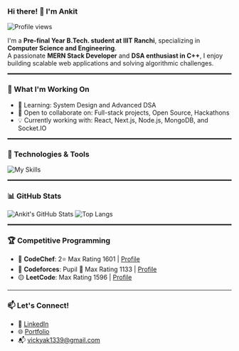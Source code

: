 ### Hi there! 👋 I'm Ankit

![Profile views](https://komarev.com/ghpvc/?username=ankit03ak&color=blue)

I'm a **Pre-final Year B.Tech. student at IIIT Ranchi**, specializing in **Computer Science and Engineering**.  
A passionate **MERN Stack Developer** and **DSA enthusiast in C++**, I enjoy building scalable web applications and solving algorithmic challenges.

<hr style="height:3px; background-color:#333; border:none;">


### 🚀 What I'm Working On
<!-- - 🛠 Building: A Netflix-inspired full-stack streaming platform with Cloudinary & JWT -->
- 💬 Learning: System Design and Advanced DSA
- 🤝 Open to collaborate on: Full-stack projects, Open Source, Hackathons
- 💡 Currently working with: React, Next.js, Node.js, MongoDB, and Socket.IO


<hr style="height:3px; background-color:#333; border:none;">


### 🔧 Technologies & Tools
![My Skills](https://skillicons.dev/icons?i=react,nextjs,nodejs,express,mongodb,git,cpp,js,python,postman,vscode)

<hr style="height:3px; background-color:#333; border:none;">

### 📊 GitHub Stats
<!-- Use GitHub Readme Stats - visit https://github.com/anuraghazra/github-readme-stats -->
![Ankit's GitHub Stats](https://github-readme-stats.vercel.app/api?username=ankit03ak&show_icons=true&theme=radical)
![Top Langs](https://github-readme-stats.vercel.app/api/top-langs/?username=ankit03ak&layout=compact&theme=radical)

<hr style="height:3px; background-color:#333; border:none;">


### 🏆 Competitive Programming
- 🔹 **CodeChef**: 2⭐ Max Rating 1601 | [Profile](https://www.codechef.com/users/ankitk7011)
- 🔸 **Codeforces**: Pupil 💫 Max Rating 1133 | [Profile](https://codeforces.com/profile/ankitk1107)
- 🟡 **LeetCode**: Max Rating 1596 | [Profile](https://leetcode.com/u/ankitk7011/)

---

### 📫 Let's Connect!
- 💼 [LinkedIn](https://www.linkedin.com/in/ankit-kumar-b2206436a)
- 🌐 [Portfolio](https://chatwithme-two.vercel.app/)
- 📬 vickyak1339@gmail.com
